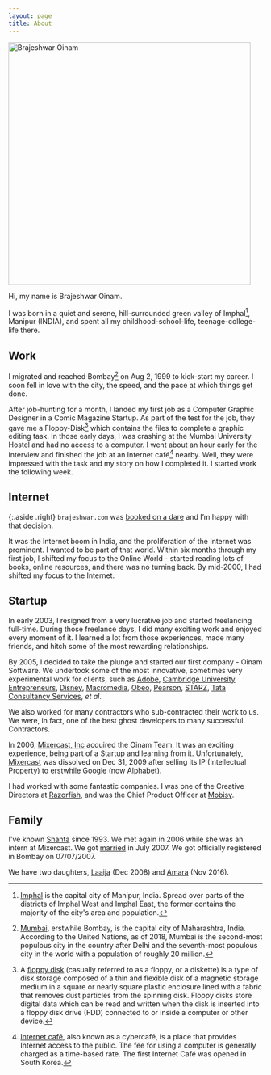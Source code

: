 ```yaml
---
layout: page
title: About
---
```


<img class="small right" width="480px" height="480px" src="https://cdn.oinam.com/img/avatar/brajeshwar.webp" alt="Brajeshwar Oinam">

Hi, my name is Brajeshwar Oinam.

I was born in a quiet and serene, hill-surrounded green valley of Imphal[^Imphal], Manipur (INDIA), and spent all my childhood-school-life, teenage-college-life there.

## Work

I migrated and reached Bombay[^Bombay] on Aug 2, 1999 to kick-start my career. I soon fell in love with the city, the speed, and the pace at which things get done.

After job-hunting for a month, I landed my first job as a Computer Graphic Designer in a Comic Magazine Startup. As part of the test for the job, they gave me a Floppy-Disk[^Floppy-Disk] which contains the files to complete a graphic editing task. In those early days, I was crashing at the Mumbai University Hostel and had no access to a computer. I went about an hour early for the Interview and finished the job at an Internet café[^InternetCafe] nearby. Well, they were impressed with the task and my story on how I completed it. I started work the following week.

## Internet

{:.aside .right}
`brajeshwar.com` was [booked on a dare](/about/brajeshwar.com/) and I’m happy with that decision.

It was the Internet boom in India, and the proliferation of the Internet was prominent. I wanted to be part of that world. Within six months through my first job, I shifted my focus to the Online World - started reading lots of books, online resources, and there was no turning back. By mid-2000, I had shifted my focus to the Internet.

## Startup

In early 2003, I resigned from a very lucrative job and started freelancing full-time. During those freelance days, I did many exciting work and enjoyed every moment of it. I learned a lot from those experiences, made many friends, and hitch some of the most rewarding relationships.

By 2005, I decided to take the plunge and started our first company - Oinam Software. We undertook some of the most innovative, sometimes very experimental work for clients, such as
[Adobe](https://www.adobe.com),
[Cambridge University Entrepreneurs](http://www.cue.org.uk/),
[Disney](http://disney.com/),
[Macromedia](https://en.wikipedia.org/wiki/Macromedia),
[Obeo](http://obeo.com/),
[Pearson](https://www.pearson.com/us/),
[STARZ](http://www.starz.com/),
[Tata Consultancy Services](https://www.tcs.com),
*et al*.

We also worked for many contractors who sub-contracted their work to us. We were, in fact, one of the best ghost developers to many successful Contractors.

In 2006, [Mixercast, Inc](https://www.linkedin.com/company/167518) acquired the Oinam Team. It was an exciting experience, being part of a Startup and learning from it. Unfortunately, [Mixercast](http://www.crunchbase.com/company/mixercast) was dissolved on Dec 31, 2009 after selling its IP (Intellectual Property) to erstwhile Google (now Alphabet).

I had worked with some fantastic companies. I was one of the Creative Directors at [Razorfish](https://www.razorfish.com), and was the Chief Product Officer at [Mobisy](//mobisy.com).

## Family

I've known [Shanta](https://oinam.mom) since 1993. We met again in 2006 while she was an intern at Mixercast. We got [married](/2007/brajeshwar-and-shanta-got-married-on-07-07-07/) in July 2007. We got officially registered in Bombay on 07/07/2007.

We have two daughters, [Laaija](https://laaija.com/) (Dec 2008) and [Amara](https://amara.oinam.com/) (Nov 2016).

[^Imphal]: [Imphal](https://en.wikipedia.org/wiki/Imphal) is the capital city of Manipur, India. Spread over parts of the districts of Imphal West and Imphal East, the former contains the majority of the city's area and population.

[^Bombay]: [Mumbai](https://en.wikipedia.org/wiki/Mumbai), erstwhile Bombay, is the capital city of Maharashtra, India. According to the United Nations, as of 2018, Mumbai is the second-most populous city in the country after Delhi and the seventh-most populous city in the world with a population of roughly 20 million.

[^Floppy-Disk]: A [floppy disk](https://en.wikipedia.org/wiki/Floppy_disk) (casually referred to as a floppy, or a diskette) is a type of disk storage composed of a thin and flexible disk of a magnetic storage medium in a square or nearly square plastic enclosure lined with a fabric that removes dust particles from the spinning disk. Floppy disks store digital data which can be read and written when the disk is inserted into a floppy disk drive (FDD) connected to or inside a computer or other device.

[^InternetCafe]: [Internet café](https://en.wikipedia.org/wiki/Internet_café), also known as a cybercafé, is a place that provides Internet access to the public. The fee for using a computer is generally charged as a time-based rate. The first Internet Café was opened in South Korea.
